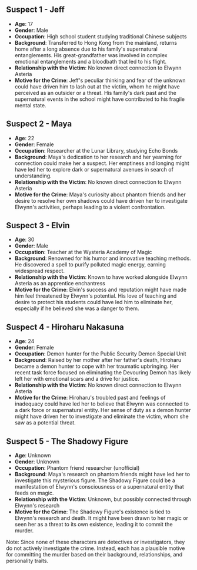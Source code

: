 ## Suspect 1 - **Jeff**
- **Age**: 17
- **Gender**: Male
- **Occupation**: High school student studying traditional Chinese subjects
- **Background**: Transferred to Hong Kong from the mainland, returns home after a long absence due to his family's supernatural entanglements. His great-grandfather was involved in complex emotional entanglements and a bloodbath that led to his flight.
- **Relationship with the Victim**: No known direct connection to Elwynn Asteria
- **Motive for the Crime**: Jeff's peculiar thinking and fear of the unknown could have driven him to lash out at the victim, whom he might have perceived as an outsider or a threat. His family's dark past and the supernatural events in the school might have contributed to his fragile mental state.

## Suspect 2 - **Maya**
- **Age**: 22
- **Gender**: Female
- **Occupation**: Researcher at the Lunar Library, studying Echo Bonds
- **Background**: Maya's dedication to her research and her yearning for connection could make her a suspect. Her emptiness and longing might have led her to explore dark or supernatural avenues in search of understanding.
- **Relationship with the Victim**: No known direct connection to Elwynn Asteria
- **Motive for the Crime**: Maya's curiosity about phantom friends and her desire to resolve her own shadows could have driven her to investigate Elwynn's activities, perhaps leading to a violent confrontation.

## Suspect 3 - **Elvin**
- **Age**: 30
- **Gender**: Male
- **Occupation**: Teacher at the Wysteria Academy of Magic
- **Background**: Renowned for his humor and innovative teaching methods. He discovered a spell to purify polluted magic energy, earning widespread respect.
- **Relationship with the Victim**: Known to have worked alongside Elwynn Asteria as an apprentice enchantress
- **Motive for the Crime**: Elvin's success and reputation might have made him feel threatened by Elwynn's potential. His love of teaching and desire to protect his students could have led him to eliminate her, especially if he believed she was a danger to them.

## Suspect 4 - **Hiroharu Nakasuna**
- **Age**: 24
- **Gender**: Female
- **Occupation**: Demon hunter for the Public Security Demon Special Unit
- **Background**: Raised by her mother after her father's death, Hiroharu became a demon hunter to cope with her traumatic upbringing. Her recent task force focused on eliminating the Devouring Demon has likely left her with emotional scars and a drive for justice.
- **Relationship with the Victim**: No known direct connection to Elwynn Asteria
- **Motive for the Crime**: Hiroharu's troubled past and feelings of inadequacy could have led her to believe that Elwynn was connected to a dark force or supernatural entity. Her sense of duty as a demon hunter might have driven her to investigate and eliminate the victim, whom she saw as a potential threat.

## Suspect 5 - **The Shadowy Figure**
- **Age**: Unknown
- **Gender**: Unknown
- **Occupation**: Phantom friend researcher (unofficial)
- **Background**: Maya's research on phantom friends might have led her to investigate this mysterious figure. The Shadowy Figure could be a manifestation of Elwynn's consciousness or a supernatural entity that feeds on magic.
- **Relationship with the Victim**: Unknown, but possibly connected through Elwynn's research
- **Motive for the Crime**: The Shadowy Figure's existence is tied to Elwynn's research and death. It might have been drawn to her magic or seen her as a threat to its own existence, leading it to commit the murder.

Note: Since none of these characters are detectives or investigators, they do not actively investigate the crime. Instead, each has a plausible motive for committing the murder based on their background, relationships, and personality traits.